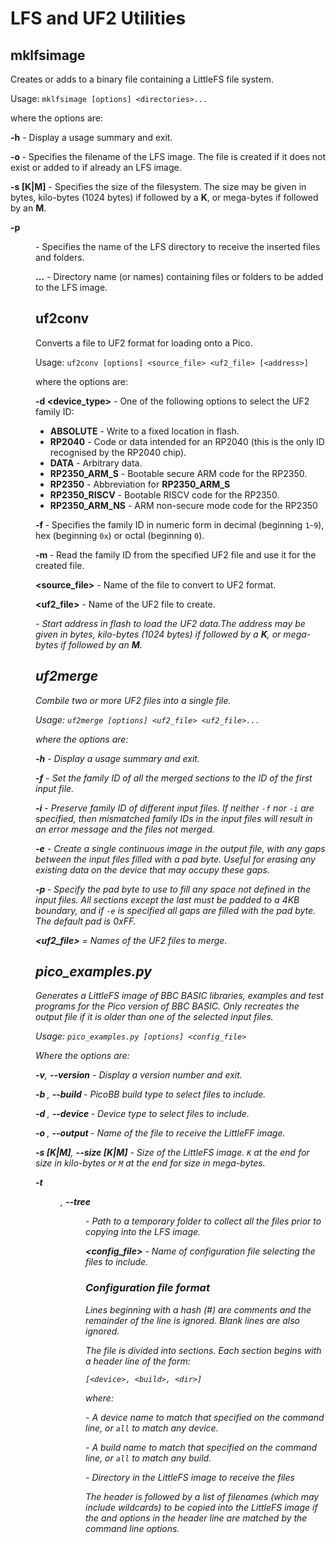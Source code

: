 # LFS and UF2 Utilities

## mklfsimage

Creates or adds to a binary file containing a LittleFS file system.

Usage: `mklfsimage [options] <directories>...`

where the options are:

**-h** - Display a usage summary and exit.

**-o <filename>** - Specifies the filename of the LFS image. The file
is created if it does not exist or added to if already an LFS image.

**-s <size>[K|M]** - Specifies the size of the filesystem. The size may
be given in bytes, kilo-bytes (1024 bytes) if followed by a **K**, or
mega-bytes if followed by an **M**.

**-p <dir>** - Specifies the name of the LFS directory to receive the
inserted files and folders.

**<directories>...** - Directory name (or names) containing files or
folders to be added to the LFS image.

## uf2conv

Converts a file to UF2 format for loading onto a Pico.

Usage: `uf2conv [options] <source_file> <uf2_file> [<address>]`

where the options are:

**-d <device_type>** - One of the following options to select the UF2
family ID:

* **ABSOLUTE** - Write to a fixed location in flash.
* **RP2040** - Code or data intended for an RP2040 (this is the only
ID recognised by the RP2040 chip).
* **DATA** - Arbitrary data.
* **RP2350_ARM_S** - Bootable secure ARM code for the RP2350.
* **RP2350** - Abbreviation for **RP2350_ARM_S**
* **RP2350_RISCV** - Bootable RISCV code for the RP2350.
* **RP2350_ARM_NS** - ARM non-secure mode code for the RP2350

**-f <family-id>** - Specifies the family ID in numeric form in decimal
(beginning `1`-`9`), hex (beginning `0x`) or octal (beginning `0`).

**-m <filename>** - Read the family ID from the specified UF2 file and
use it for the created file.

**<source_file>** - Name of the file to convert to UF2 format.

**<uf2_file>** - Name of the UF2 file to create.

**<address>** - Start address in flash to load the UF2 data.The address may
be given in bytes, kilo-bytes (1024 bytes) if followed by a **K**, or
mega-bytes if followed by an **M**.

## uf2merge

Combile two or more UF2 files into a single file.

Usage: `uf2merge [options] <uf2_file> <uf2_file>...`

where the options are:

**-h** - Display a usage summary and exit.

**-f** - Set the family ID of all the merged sections to the ID of the first
input file.

**-i** - Preserve family ID of different input files. If neither `-f` nor `-i`
are specified, then mismatched family IDs in the input files will result in an
error message and the files not merged.

**-e** - Create a single continuous image in the output file, with any gaps between
the input files filled with a pad byte. Useful for erasing any existing data on the
device that may occupy these gaps.

**-p <pad>** - Specify the pad byte to use to fill any space not defined in the
input files. All sections except the last must be padded to a 4KB boundary, and
if `-e` is specified all gaps are filled with the pad byte. The default pad is 0xFF.

**<uf2_file>** = Names of the UF2 files to merge.

## pico_examples.py

Generates a LittleFS image of BBC BASIC libraries, examples and test programs for
the Pico version of BBC BASIC. Only recreates the output file if it is older than
one of the selected input files.

Usage: `pico_examples.py [options] <config_file>`

Where the options are:

**-v**, **--version** - Display a version number and exit.

**-b <build>**, **--build <build>** - PicoBB build type to select files to include.

**-d <device>**, **--device <device>** - Device type to select files to include.

**-o <filename>**, **--output <filename>** - Name of the file to receive the LittleFF
image.

**-s <size>[K|M]**, **--size <size>[K|M]** - Size of the LittleFS image. `K` at the
end for size in kilo-bytes or `M` at the end for size in mega-bytes.

**-t <dir>**, **--tree <dir>** - Path to a temporary folder to collect all the files
prior to copying into the LFS image.

**<config_file>** - Name of configuration file selecting the files to include.

### Configuration file format

Lines beginning with a hash (#) are comments and the remainder of the line is ignored.
Blank lines are also ignored.

The file is divided into sections. Each section begins with a header line of the form:

````
[<device>, <build>, <dir>]
````

where:

**<device>** - A device name to match that specified on the command line, or `all` to
match any device.

**<build>** - A build name to match that specified on the command line, or `all` to
match any build.

**<lib>** - Directory in the LittleFS image to receive the files

The header is followed by a list of filenames (which may include wildcards) to be
copied into the LittleFS image if the <device> and <build> options in the header
line are matched by the command line options.
